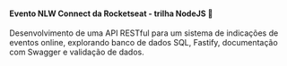 #### Evento NLW Connect da Rocketseat - trilha NodeJS 🚀
Desenvolvimento de uma API RESTful para um sistema de indicações de eventos online, explorando banco de dados SQL, Fastify, documentação com Swagger e validação de dados.
